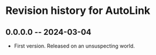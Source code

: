 # Revision history for AutoLink

## 0.0.0.0 -- 2024-03-04

* First version. Released on an unsuspecting world.
